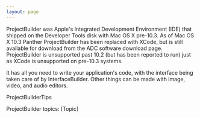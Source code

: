```yaml
---
layout: page
---
```




ProjectBuilder was Apple's Integrated Development Environment (IDE) that shipped on the Developer Tools disk with Mac OS X pre-10.3. As of Mac OS X 10.3 Panther ProjectBuilder has been replaced with XCode, but is still available for download from the ADC software download page. ProjectBuilder is unsupported past 10.2 (but has been reported to run) just as XCode is unsupported on pre-10.3 systems.

It has all you need to write your application's code, with the interface being taken care of by InterfaceBuilder. Other things can be made with image, video, and audio editors.

ProjectBuilderTips

ProjectBuilder topics: 
[Topic]
